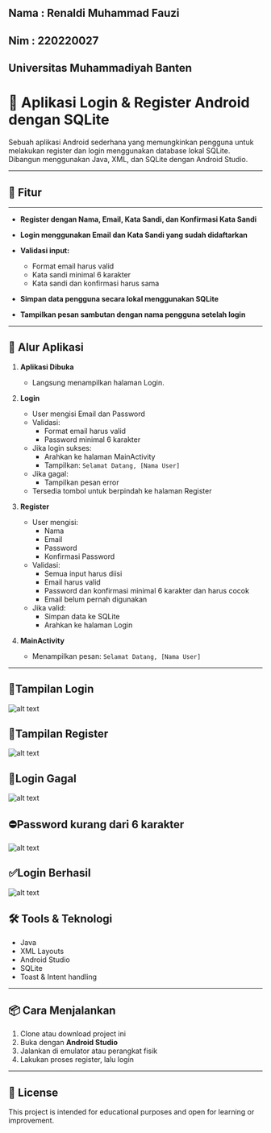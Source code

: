## Nama : Renaldi Muhammad Fauzi 
## Nim  : 220220027
## Universitas Muhammadiyah Banten 



# 📱 Aplikasi Login & Register Android dengan SQLite

Sebuah aplikasi Android sederhana yang memungkinkan pengguna untuk melakukan register dan login menggunakan database lokal SQLite. Dibangun menggunakan Java, XML, dan SQLite dengan Android Studio.



---

## 🚀 Fitur


---

* **Register dengan Nama, Email, Kata Sandi, dan Konfirmasi Kata Sandi**
* **Login menggunakan Email dan Kata Sandi yang sudah didaftarkan**
* **Validasi input:**

  * Format email harus valid
  * Kata sandi minimal 6 karakter
  * Kata sandi dan konfirmasi harus sama
* **Simpan data pengguna secara lokal menggunakan SQLite**
* **Tampilkan pesan sambutan dengan nama pengguna setelah login**

---

## 🧭 Alur Aplikasi

1. **Aplikasi Dibuka**
   - Langsung menampilkan halaman Login.

2. **Login**
   - User mengisi Email dan Password
   - Validasi:
     - Format email harus valid
     - Password minimal 6 karakter
   - Jika login sukses:
     - Arahkan ke halaman MainActivity
     - Tampilkan: `Selamat Datang, [Nama User]`
   - Jika gagal:
     - Tampilkan pesan error
   - Tersedia tombol untuk berpindah ke halaman Register

3. **Register**
   - User mengisi:
     - Nama
     - Email
     - Password
     - Konfirmasi Password
   - Validasi:
     - Semua input harus diisi
     - Email harus valid
     - Password dan konfirmasi minimal 6 karakter dan harus cocok
     - Email belum pernah digunakan
   - Jika valid:
     - Simpan data ke SQLite
     - Arahkan ke halaman Login

4. **MainActivity**
   - Menampilkan pesan: `Selamat Datang, [Nama User]`

---
## 📱Tampilan Login 
![alt text](https://github.com/renld22/Pemograman4-UMB/blob/master/pictures/login.png?raw=true)
## 📲Tampilan Register
![alt text](https://github.com/renld22/Pemograman4-UMB/blob/master/pictures/Register.png?raw=true)
## 📵Login Gagal
![alt text](https://github.com/renld22/Pemograman4-UMB/blob/master/pictures/login%20gagal.png?raw=true)
## ⛔Password kurang dari 6 karakter
![alt text](https://github.com/renld22/Pemograman4-UMB/blob/master/pictures/password%20kurang.png?raw=true)
## ✅Login Berhasil
![alt text](https://github.com/renld22/Pemograman4-UMB/blob/master/pictures/login%20berhasil.png?raw=true)
## 🛠️ Tools & Teknologi

- Java
- XML Layouts
- Android Studio
- SQLite
- Toast & Intent handling

---

## 📦 Cara Menjalankan

1. Clone atau download project ini
2. Buka dengan **Android Studio**
3. Jalankan di emulator atau perangkat fisik
4. Lakukan proses register, lalu login

---

## 📄 License

This project is intended for educational purposes and open for learning or improvement.


